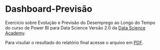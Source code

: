 # Dashboard-Previsão

Exercicio sobre Evolução e Previsão do Desemprego ao Longo do Tempo do curso de Power BI para Data Science Versão 2.0 da 
[Data Science Academy](https://www.datascienceacademy.com.br/start).


Para visuliar o resultado do relatório final acesse o arquivo em [PDF]().

